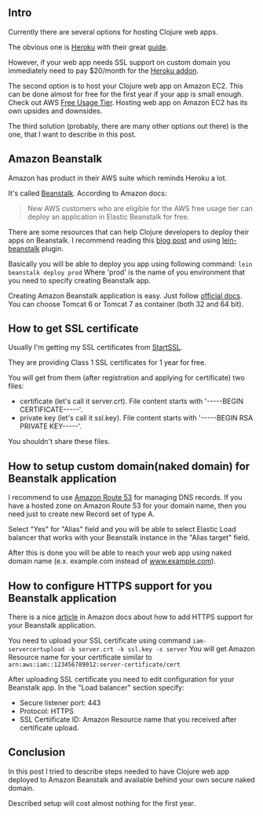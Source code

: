 <!--
name: Configure Clojure web app to run with HTTPS support on Amazon Beanstalk
description: Short guide how to deploy Clojure web app on Amazon Beanstalk with HTTPS support with almost no cost.
author: Anton Podviaznikov
author_email: anton@hashobject.com
author_url: http://hashobject.com/team/anton
author_github: podviaznikov
author_twitter: podviaznikov
author_avatar: /images/anton-avatar.png
location: Guatemala City, Guatemala
date_created: 2013-06-03
date_modified: 2013-06-10
date_published: 2013-06-26
headline:
in_language: en
keywords: clojure, amazon beanstalk, https, ssl, aws, heroku, deploy, web app, amazon route 53, naked domain
discussion_url: https://github.com/hashobject/blog.hashobject.com/issues/1
canonical_url: http://blog.hashobject.com/clojure-webapp-with-https-support-on-amazon-beanstalk
-->
## Intro

Currently there are several options for hosting Clojure web apps.

The obvious one is [Heroku](http://heroku.com) with their great
[guide](https://devcenter.heroku.com/articles/clojure-web-application).

However, if your web app needs SSL support on custom domain you immediately need to pay $20/month
for the [Heroku addon](https://addons.heroku.com/ssl).


The second option is to host your Clojure web app on Amazon EC2. This can be done almost for free for
the first year if your app is small enough. Check out AWS [Free Usage Tier](http://aws.amazon.com/free/).
Hosting web app on Amazon EC2 has its own upsides and downsides.


The third solution (probably, there are many other options out there) is the one, that I want to describe in this post.


## Amazon Beanstalk

Amazon has product in their AWS suite which reminds Heroku a lot.

It's called [Beanstalk](http://aws.amazon.com/elasticbeanstalk/). According to Amazon docs:

>New AWS customers who are eligible for the AWS free usage tier can deploy an application in Elastic Beanstalk for free.


There are some resources that can help Clojure developers to deploy their apps on Beanstalk.
I recommend reading this [blog post](http://www.ctdean.com/2012/04/10/aws-beanstalk-on-clojure.html) and using
[lein-beanstalk](https://github.com/weavejester/lein-beanstalk) plugin.

Basically you will be able to deploy you app using following command:
`lein beanstalk deploy prod`
Where 'prod' is the name of you environment that you need to specify creating Beanstalk app.

Creating Amazon Beanstalk application is easy. Just follow [official docs](http://docs.aws.amazon.com/elasticbeanstalk/latest/dg/create_deploy_Java.html).
You can choose Tomcat 6 or Tomcat 7 as container (both 32 and 64 bit).


## How to get SSL certificate

Usually I'm getting my SSL certificates from [StartSSL](http://www.startssl.com/).

They are providing Class 1 SSL certificates for 1 year for free.

You will get from them (after registration and applying for certificate) two files:

  * certificate (let's call it server.crt).
    File content starts with '-----BEGIN CERTIFICATE-----'.
  * private key (let's call it ssl.key).
    File content starts with '-----BEGIN RSA PRIVATE KEY-----'.

You shouldn't share these files.


## How to setup custom domain(naked domain) for Beanstalk application

I recommend to use [Amazon Route 53](http://aws.amazon.com/route53/) for managing DNS records.
If you have a hosted zone on Amazon Route 53 for your domain name, then you need just to create new Record set
of type A.

Select "Yes" for "Alias" field and you will be able to select Elastic Load balancer that works
with your Beanstalk instance in the "Alias target" field.

After this is done you will be able to reach your web app using naked domain name (e.x. example.com instead of www.example.com).


## How to configure HTTPS support for you Beanstalk application

There is a nice [article](http://docs.aws.amazon.com/elasticbeanstalk/latest/dg/configuring-https.html)
in Amazon docs about how to add HTTPS support for your Beanstalk application.

You need to upload your SSL certificate using command
`iam-servercertupload -b server.crt -k ssl.key -s server`
You will get Amazon Resource name for your certificate similar to
`arn:aws:iam::123456789012:server-certificate/cert`

After uploading SSL certificate you need to edit configuration for your Beanstalk app.
In the "Load balancer" section specify:

  * Secure listener port: 443
  * Protocol: HTTPS
  * SSL Certiificate ID: Amazon Resource name that you received after certificate upload.


## Conclusion

In this post I tried to describe steps needed to have Clojure web app deployed to Amazon Beanstalk
and available behind your own secure naked domain.

Described setup will cost almost nothing for the first year.
